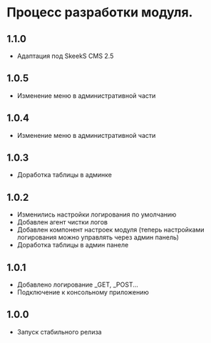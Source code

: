 Процесс разработки модуля.
==============
  
1.1.0
-----------------
  * Адаптация под SkeekS CMS 2.5

1.0.5
-----------------
  * Изменение меню в административной части

1.0.4
-----------------
  * Изменение меню в административной части

1.0.3
-----------------
  * Доработка таблицы в админке
  
1.0.2
-----------------
  * Изменились настройки логирования по умолчанию
  * Добавлен агент чистки логов
  * Добавлен компонент настроек модуля (теперь настройками логирования можно управлять через админ панель)
  * Доработка таблицы в админ панеле
  
1.0.1
-----------------
  * Добавлено логирование _GET, _POST...
  * Подключение к консольному приложению
  
1.0.0
-----------------
  * Запуск стабильного релиза